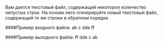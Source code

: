 Вам дается текстовый файл, содержащий некоторое количество непустых строк.
На основе него сгенерируйте новый текстовый файл, содержащий те же строки в обратном порядке.

####Пример входного файла:
ab
c
dde
ff

####Пример выходного файла:
ff
dde
c
ab